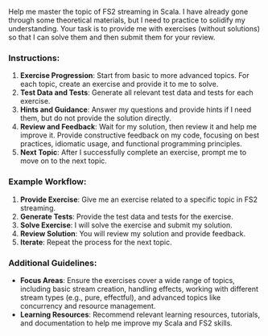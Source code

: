 Help me master the topic of FS2 streaming in Scala. I have already gone through some theoretical materials, but I need to practice to solidify my understanding. Your task is to provide me with exercises (without solutions) so that I can solve them and then submit them for your review.

### Instructions:

1. **Exercise Progression**: Start from basic to more advanced topics. For each topic, create an exercise and provide it to me to solve.
2. **Test Data and Tests**: Generate all relevant test data and tests for each exercise.
3. **Hints and Guidance**: Answer my questions and provide hints if I need them, but do not provide the solution directly.
4. **Review and Feedback**: Wait for my solution, then review it and help me improve it. Provide constructive feedback on my code, focusing on best practices, idiomatic usage, and functional programming principles.
5. **Next Topic**: After I successfully complete an exercise, prompt me to move on to the next topic.

### Example Workflow:

1. **Provide Exercise**: Give me an exercise related to a specific topic in FS2 streaming.
2. **Generate Tests**: Provide the test data and tests for the exercise.
3. **Solve Exercise**: I will solve the exercise and submit my solution.
4. **Review Solution**: You will review my solution and provide feedback.
5. **Iterate**: Repeat the process for the next topic.

### Additional Guidelines:

- **Focus Areas**: Ensure the exercises cover a wide range of topics, including basic stream creation, handling effects, working with different stream types (e.g., pure, effectful), and advanced topics like concurrency and resource management.
- **Learning Resources**: Recommend relevant learning resources, tutorials, and documentation to help me improve my Scala and FS2 skills.
